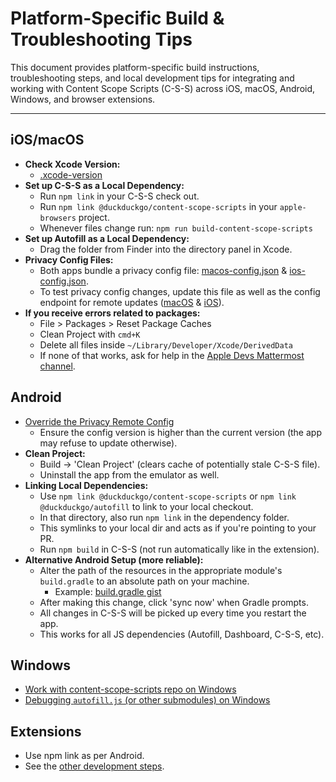 # Platform-Specific Build & Troubleshooting Tips

This document provides platform-specific build instructions, troubleshooting steps, and local development tips for integrating and working with Content Scope Scripts (C-S-S) across iOS, macOS, Android, Windows, and browser extensions.

---

## iOS/macOS

- **Check Xcode Version:**
    - [.xcode-version](https://github.com/duckduckgo/apple-browsers/tree/main/.xcode-version)
- **Set up C-S-S as a Local Dependency:**
    - Run `npm link` in your C-S-S check out.
    - Run `npm link @duckduckgo/content-scope-scripts` in your `apple-browsers` project.
    - Whenever files change run: `npm run build-content-scope-scripts`
- **Set up Autofill as a Local Dependency:**
    - Drag the folder from Finder into the directory panel in Xcode.
- **Privacy Config Files:**
    - Both apps bundle a privacy config file: [macos-config.json](https://github.com/duckduckgo/apple-browsers/blob/main/macOS/DuckDuckGo/ContentBlocker/macos-config.json) & [ios-config.json](https://github.com/duckduckgo/apple-browsers/blob/main/iOS/Core/ios-config.json).
    - To test privacy config changes, update this file as well as the config endpoint for remote updates ([macOS](https://github.com/duckduckgo/apple-browsers/blob/main/macOS/DuckDuckGo/Application/AppConfigurationURLProvider.swift#L60) & [iOS](https://github.com/duckduckgo/apple-browsers/blob/main/iOS/Core/AppURLs.swift#L49)).
- **If you receive errors related to packages:**
    - File > Packages > Reset Package Caches
    - Clean Project with `cmd+K`
    - Delete all files inside `~/Library/Developer/Xcode/DerivedData`
    - If none of that works, ask for help in the [Apple Devs Mattermost channel](https://chat.duckduckgo.com/ddg/channels/devs).

## Android

- [Override the Privacy Remote Config](https://app.asana.com/1/137249556945/project/1202561462274611/task/1203855276415003?focus=true)
    - Ensure the config version is higher than the current version (the app may refuse to update otherwise).
- **Clean Project:**
    - Build → 'Clean Project' (clears cache of potentially stale C-S-S file).
    - Uninstall the app from the emulator as well.
- **Linking Local Dependencies:**
    - Use `npm link @duckduckgo/content-scope-scripts` or `npm link @duckduckgo/autofill` to link to your local checkout.
    - In that directory, also run `npm link` in the dependency folder.
    - This symlinks to your local dir and acts as if you're pointing to your PR.
    - Run `npm build` in C-S-S (not run automatically like in the extension).
- **Alternative Android Setup (more reliable):**
    - Alter the path of the resources in the appropriate module's `build.gradle` to an absolute path on your machine.
        - Example: [build.gradle gist](https://gist.github.com/shakyShane/0b133a0782bdb37c876c4a4204667bb2)
    - After making this change, click 'sync now' when Gradle prompts.
    - All changes in C-S-S will be picked up every time you restart the app.
    - This works for all JS dependencies (Autofill, Dashboard, C-S-S, etc).

## Windows

- [Work with content-scope-scripts repo on Windows](./development-utilities.md#windows-development)
- [Debugging `autofill.js` (or other submodules) on Windows](https://app.asana.com/1/137249556945/project/1198964220583541/task/1208938714611510)

## Extensions

- Use npm link as per Android.
- See the [other development steps](https://github.com/duckduckgo/duckduckgo-privacy-extension/blob/main/CONTRIBUTING.md#building-the-extension).
